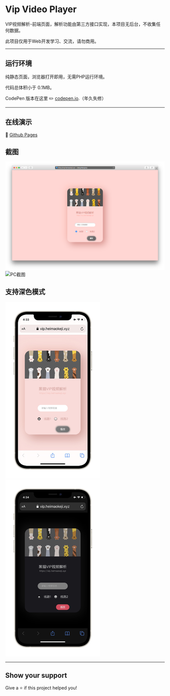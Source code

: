 # Vip Video Player

VIP视频解析-前端页面，解析功能由第三方接口实现，本项目无后台，不收集任何数据。

此项目仅用于Web开发学习、交流，请勿商用。

---

## 运行环境

纯静态页面，浏览器打开即用，无需PHP运行环境。

代码总体积小于 0.1MB。

CodePen 版本在这里 ✏️ [codepen.io](https://codepen.io/jiangmenghao/pen/gOrrQGQ).（年久失修）

---

## 在线演示
🔗 [Github Pages](https://jiangmenghao.github.io/vip-video-player/)

## 截图
![PC截图](./demo-imgs/demo-screenshot.png 'PC截图')
![PC截图](./demo-imgs/3.png 'PC截图')

## 支持深色模式
<p>
  <img src="./demo-imgs/light.JPEG" width="300px" title="浅色模式">
  <img src="./demo-imgs/dark.JPEG" width="300px" title="深色模式">
</p>

---

## Show your support

Give a ⭐️ if this project helped you!